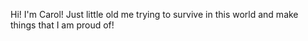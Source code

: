 Hi! I'm Carol! Just little old me trying to survive in this world and make things that I am proud of!

<!---
ArcadianCarol/ArcadianCarol is a ✨ special ✨ repository because its `README.md` (this file) appears on your GitHub profile.
You can click the Preview link to take a look at your changes.
--->
